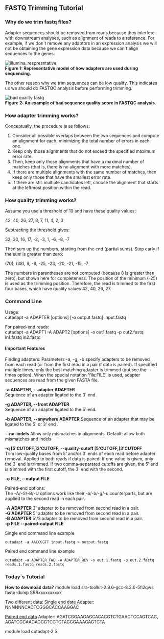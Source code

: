 ## FASTQ Trimming Tutorial  

### Why do we trim fastq files?

Adapter sequences should be removed from reads because they interfere with downstream analyses, such as alignment of reads to a reference. For example, if we don\`t remove any adaptors in an expression analysis we will not be obtaining the gene expression data because we can\`t align sequences to the genes.

![illumina_respresntative](https://supportassets.illumina.com/content/dam/illumina-support/images/bulletins/PEcell1.png 'MiSeq, HiSeq 2000/2500 and NovaSeq paired-end flow cell' )  
**Figure 1: Representative model of how adapters are used during sequencing.**

The other reason why we trim sequences can be low quality. This indicates us we should do FASTQC analysis before performing trimming. 

![bad quailty fastq](https://www.bioinformatics.babraham.ac.uk/projects/fastqc/fastqc.png)  
**Figure 2: An example of bad sequence quality score in FASTQC analysis.**

### How adapter trimming works?
Conceptually, the procedure is as follows:

1. Consider all possible overlaps between the two sequences and compute an alignment for each, minimizing the total number of errors in each one.
2. Keep only those alignments that do not exceed the specified maximum error rate.
3. Then, keep only those alignments that have a maximal number of matches (that is, there is no alignment with more matches).
4. If there are multiple alignments with the same number of matches, then keep only those that have the smallest error rate.
5. If there are still multiple candidates left, choose the alignment that starts at the leftmost position within the read.  

### How quailty trimming works?
Assume you use a threshold of 10 and have these quality values:

42, 40, 26, 27, 8, 7, 11, 4, 2, 3

Subtracting the threshold gives:

32, 30, 16, 17, -2, -3, 1, -6, -8, -7

Then sum up the numbers, starting from the end (partial sums). Stop early if the sum is greater than zero:

(70), (38), 8, -8, -25, -23, -20, -21, -15, -7

The numbers in parentheses are not computed (because 8 is greater than zero), but shown here for completeness. The position of the minimum (-25) is used as the trimming position. Therefore, the read is trimmed to the first four bases, which have quality values 42, 40, 26, 27.

### Command Line  

Usage:  
cutadapt -a ADAPTER [options] [-o output.fastq] input.fastq

For paired-end reads:  
cutadapt -a ADAPT1 -A ADAPT2 [options] -o out1.fastq -p out2.fastq in1.fastq in2.fastq

#### Important Features


Finding adapters:
  Parameters -a, -g, -b specify adapters to be removed from each read (or
  from the first read in a pair if data is paired). If specified multiple
  times, only the best matching adapter is trimmed (but see the --times
  option). When the special notation 'file:FILE' is used, adapter sequences
  are read from the given FASTA file.

  **-a ADAPTER, --adapter ADAPTER**  
						Sequence of an adapter ligated to the 3' end.

  **-g ADAPTER, --front ADAPTER**  
                        Sequence of an adapter ligated to the 5' end.

  **-b ADAPTER, --anywhere ADAPTER**
                        Sequence of an adapter that may be ligated to the 5'
                        or 3' end .

  **--no-indels**       Allow only mismatches in alignments. Default: allow
                        both mismatches and indels
						
  **-q [5'CUTOFF,]3'CUTOFF, --quality-cutoff [5'CUTOFF,]3'CUTOFF**  
                        Trim low-quality bases from 5' and/or 3' ends of each
                        read before adapter removal. Applied to both reads if
                        data is paired. If one value is given, only the 3' end
                        is trimmed. If two comma-separated cutoffs are given,
                        the 5' end is trimmed with the first cutoff, the 3'
                        end with the second.

  **-o FILE, --output FILE**

Paired-end options:  
  The -A/-G/-B/-U options work like their -a/-b/-g/-u counterparts, but are  
  applied to the second read in each pair.

  **-A ADAPTER**            3' adapter to be removed from second read in a pair.  
  **-G ADAPTER**            5' adapter to be removed from second read in a pair.  
  **-B ADAPTER**            5'/3 adapter to be removed from second read in a pair.  
  **-p FILE --paired-output FILE**	
                        

Single end command line example

``cutadapt -a AACCGGTT input.fastq > output.fastq``

Paired end command line example

``cutadapt -a ADAPTER_FWD -A ADAPTER_REV -o out.1.fastq -p out.2.fastq reads.1.fastq reads.2.fastq``

### Today\`s Tutorial
**How to download data?**
module load sra-toolkit-2.9.6-gcc-8.2.0-5fl2qws
fastq-dump SRRxxxxxxxxxx

Two different data:
[Single end data](https://www.ncbi.nlm.nih.gov/geo/query/acc.cgi?acc=GSM4114778)
Adapter: NNNNNNCACTCGGGCACCAAGGAC

[Paired end data](https://www.ncbi.nlm.nih.gov/geo/query/acc.cgi?acc=GSM4114785)
Adapter: AGATCGGAAGAGCACACGTCTGAACTCCAGTCAC, AGATCGGAAGAGCGTCGTGTAGGGAAAGAGTGTA

module load cutadapt-2.5


